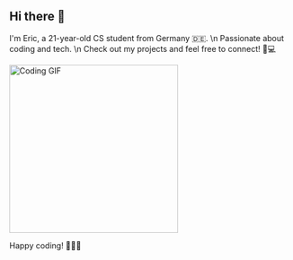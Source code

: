 ## Hi there 👋
I'm Eric, a 21-year-old CS student from Germany 🇩🇪. \n
Passionate about coding and tech. \n
Check out my projects and feel free to connect! 🚀💻

<img src="http://media.giphy.com/media/yYSSBtDgbbRzq/giphy.gif" alt="Coding GIF" width="300"/>

Happy coding! 👨‍💻✨
